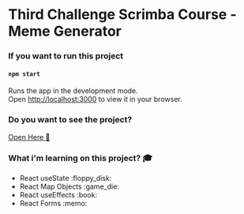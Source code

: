 # Third Challenge Scrimba Course - Meme Generator

### If you want to run this project

#### `npm start`
Runs the app in the development mode.\
Open [http://localhost:3000](http://localhost:3000) to view it in your browser.

### Do you want to see the project?
<a href="https://659ff7775f0af416176a19d1--thriving-kheer-76861e.netlify.app/">Open Here :dart:</a>


### What i'm learning on this project? :mortar_board:
<ul>
    <li>
        React useState :floppy_disk:
    </li>
    <li>
        React Map Objects :game_die:
    </li>
    <li>
        React useEffects :book:
    </li>
    <li>
        React Forms :memo:
    </li>
</ul>
